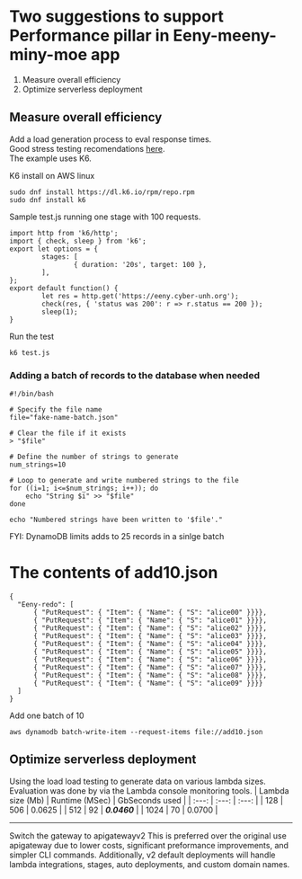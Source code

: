# Two suggestions to support Performance pillar in Eeny-meeny-miny-moe app
1) Measure overall efficiency
2) Optimize serverless deployment
        
## Measure overall efficiency
Add a load generation process to eval response times.  
Good stress testing recomendations [here](https://www.inmotionhosting.com/support/server/server-usage/how-to-stress-test-your-website/).  
The example uses K6.
 
K6 install on AWS linux
```
sudo dnf install https://dl.k6.io/rpm/repo.rpm
sudo dnf install k6
```

Sample test.js running one stage with 100 requests.
```
import http from 'k6/http';
import { check, sleep } from 'k6';
export let options = {
        stages: [
                { duration: '20s', target: 100 },
        ],
};
export default function() {
        let res = http.get('https://eeny.cyber-unh.org');
        check(res, { 'status was 200': r => r.status == 200 });
        sleep(1);
}
```

Run the test
```
k6 test.js
```
### Adding a batch of records to the database when needed

```
#!/bin/bash

# Specify the file name
file="fake-name-batch.json"

# Clear the file if it exists
> "$file"

# Define the number of strings to generate
num_strings=10

# Loop to generate and write numbered strings to the file
for ((i=1; i<=$num_strings; i++)); do
    echo "String $i" >> "$file"
done

echo "Numbered strings have been written to '$file'."
```
FYI: DynamoDB limits adds to 25 records in a sinlge batch

# The contents of add10.json
```
{
  "Eeny-redo": [
      { "PutRequest": { "Item": { "Name": { "S": "alice00" }}}},
      { "PutRequest": { "Item": { "Name": { "S": "alice01" }}}},
      { "PutRequest": { "Item": { "Name": { "S": "alice02" }}}},
      { "PutRequest": { "Item": { "Name": { "S": "alice03" }}}},
      { "PutRequest": { "Item": { "Name": { "S": "alice04" }}}},
      { "PutRequest": { "Item": { "Name": { "S": "alice05" }}}},
      { "PutRequest": { "Item": { "Name": { "S": "alice06" }}}},
      { "PutRequest": { "Item": { "Name": { "S": "alice07" }}}},
      { "PutRequest": { "Item": { "Name": { "S": "alice08" }}}},
      { "PutRequest": { "Item": { "Name": { "S": "alice09" }}}}
  ]
}

```
Add one batch of 10
```
aws dynamodb batch-write-item --request-items file://add10.json  
```


## Optimize serverless deployment
Using the load load testing to generate data on various lambda sizes.
Evaluation was done by via the Lambda console monitoring tools.
| Lambda size (Mb)  | Runtime (MSec)  | GbSeconds used |
| :---: | :---: | :---: |
|  128    |   506    |   0.0625  |
|  512    |    92    |  **_0.0460_**  |
|  1024   |    70    |   0.0700  |

---
Switch the gateway to apigatewayv2
This is preferred over the original use apigateway due to lower costs,
significant preformance improvements, and simpler CLI commands.
Additionally, v2 default deployments will handle lambda integrations,
stages, auto deployments, and custom domain names.  

